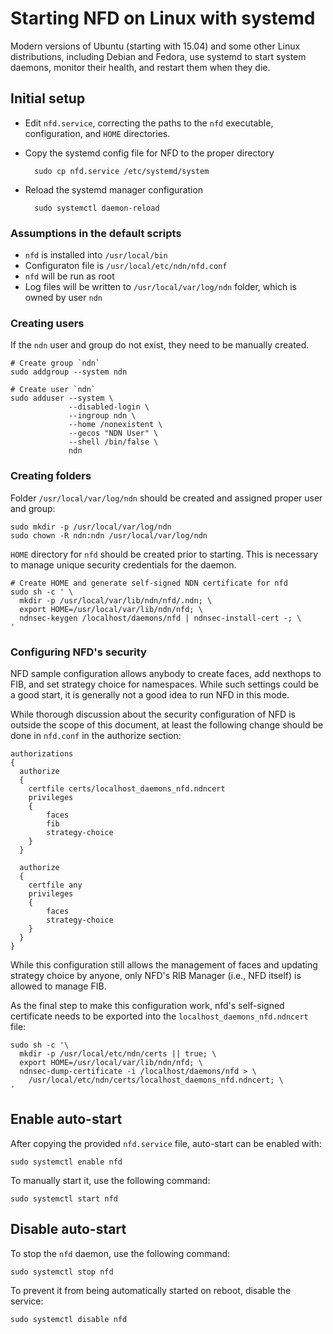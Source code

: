 Starting NFD on Linux with systemd
==================================

Modern versions of Ubuntu (starting with 15.04) and some other Linux distributions, including Debian
and Fedora, use systemd to start system daemons, monitor their health, and restart them when they die.

Initial setup
-------------

* Edit `nfd.service`, correcting the paths to the `nfd` executable, configuration, and
  ``HOME`` directories.

* Copy the systemd config file for NFD to the proper directory

        sudo cp nfd.service /etc/systemd/system

* Reload the systemd manager configuration

        sudo systemctl daemon-reload

### Assumptions in the default scripts

* `nfd` is installed into `/usr/local/bin`
* Configuraton file is `/usr/local/etc/ndn/nfd.conf`
* `nfd` will be run as root
* Log files will be written to `/usr/local/var/log/ndn` folder, which is owned by user `ndn`

### Creating users

If the `ndn` user and group do not exist, they need to be manually created.

    # Create group `ndn`
    sudo addgroup --system ndn

    # Create user `ndn`
    sudo adduser --system \
                 --disabled-login \
                 --ingroup ndn \
                 --home /nonexistent \
                 --gecos "NDN User" \
                 --shell /bin/false \
                 ndn


### Creating folders

Folder `/usr/local/var/log/ndn` should be created and assigned proper user and group:

    sudo mkdir -p /usr/local/var/log/ndn
    sudo chown -R ndn:ndn /usr/local/var/log/ndn

`HOME` directory for `nfd` should be created prior to starting. This is necessary to manage
unique security credentials for the daemon.

    # Create HOME and generate self-signed NDN certificate for nfd
    sudo sh -c ' \
      mkdir -p /usr/local/var/lib/ndn/nfd/.ndn; \
      export HOME=/usr/local/var/lib/ndn/nfd; \
      ndnsec-keygen /localhost/daemons/nfd | ndnsec-install-cert -; \
    '

### Configuring NFD's security

NFD sample configuration allows anybody to create faces, add nexthops to FIB, and set
strategy choice for namespaces. While such settings could be a good start, it is
generally not a good idea to run NFD in this mode.

While thorough discussion about the security configuration of NFD is outside the scope of
this document, at least the following change should be done in ``nfd.conf`` in the
authorize section:

    authorizations
    {
      authorize
      {
        certfile certs/localhost_daemons_nfd.ndncert
        privileges
        {
            faces
            fib
            strategy-choice
        }
      }

      authorize
      {
        certfile any
        privileges
        {
            faces
            strategy-choice
        }
      }
    }

While this configuration still allows the management of faces and updating strategy choice by
anyone, only NFD's RIB Manager (i.e., NFD itself) is allowed to manage FIB.

As the final step to make this configuration work, nfd's self-signed certificate needs to
be exported into the `localhost_daemons_nfd.ndncert` file:

    sudo sh -c '\
      mkdir -p /usr/local/etc/ndn/certs || true; \
      export HOME=/usr/local/var/lib/ndn/nfd; \
      ndnsec-dump-certificate -i /localhost/daemons/nfd > \
        /usr/local/etc/ndn/certs/localhost_daemons_nfd.ndncert; \
    '

Enable auto-start
-----------------

After copying the provided `nfd.service` file, auto-start can be enabled with:

    sudo systemctl enable nfd

To manually start it, use the following command:

    sudo systemctl start nfd

Disable auto-start
------------------

To stop the `nfd` daemon, use the following command:

    sudo systemctl stop nfd

To prevent it from being automatically started on reboot,
disable the service:

    sudo systemctl disable nfd
